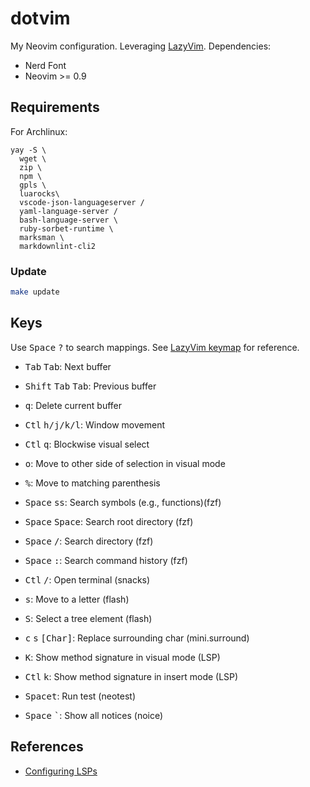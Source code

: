 # dotvim

My Neovim configuration. Leveraging [LazyVim](https://www.lazyvim.org/). Dependencies:

- Nerd Font
- Neovim >= 0.9

## Requirements

For Archlinux:
```
yay -S \
  wget \
  zip \
  npm \
  gpls \
  luarocks\
  vscode-json-languageserver /
  yaml-language-server /
  bash-language-server \
  ruby-sorbet-runtime \
  marksman \
  markdownlint-cli2
```

### Update

```bash
make update
```

## Keys

Use <kbd>Space</kbd> <kbd>?</kbd> to search mappings. See [LazyVim keymap](https://www.lazyvim.org/keymaps) for reference.

- <kbd>Tab</kbd> <kbd>Tab</kbd>: Next buffer
- <kbd>Shift</kbd> <kbd>Tab</kbd> <kbd>Tab</kbd>: Previous buffer
- <kbd>q</kbd>: Delete current buffer
- <kbd>Ctl</kbd> <kbd>h/j/k/l</kbd>: Window movement
- <kbd>Ctl</kbd> <kbd>q</kbd>: Blockwise visual select

- <kbd>o</kbd>: Move to other side of selection in visual mode
- <kbd>%</kbd>: Move to matching parenthesis

- <kbd>Space</kbd> <kbd>s</kbd><kbd>s</kbd>: Search symbols (e.g., functions)(fzf)
- <kbd>Space</kbd> <kbd>Space</kbd>: Search root directory (fzf)
- <kbd>Space</kbd> <kbd>/</kbd>: Search directory (fzf)
- <kbd>Space</kbd> <kbd>:</kbd>: Search command history (fzf)
- <kbd>Ctl</kbd> <kbd>/</kbd>: Open terminal (snacks)

- <kbd>s</kbd>: Move to a letter (flash)
- <kbd>S</kbd>: Select a tree element (flash)
- <kbd>c</kbd> <kbd>s</kbd> <kbd>\[Char\]</Char></kbd>: Replace surrounding char (mini.surround)
- <kbd>K</kbd>: Show method signature in visual mode (LSP)
- <kbd>Ctl</kbd> <kbd>k</kbd>: Show method signature in insert mode (LSP)
- <kbd>Space</kbd><kbd>t</kbd>: Run test (neotest)

- <kbd>Space</kbd> <kbd>`</kbd>: Show all notices (noice)

## References

- [Configuring LSPs](https://github.com/neovim/nvim-lspconfig/blob/master/doc/server_configurations.md)
